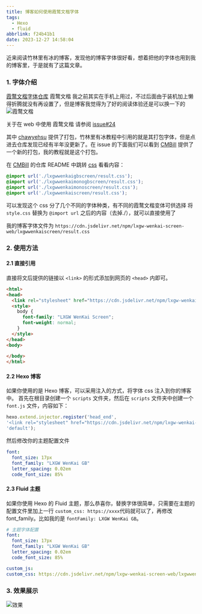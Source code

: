```yaml
---
title: 博客如何使用霞鹜文楷字体
tags:
  - Hexo
  - fluid
abbrlink: f24b41b1
date: 2023-12-27 14:58:04
---
```


近来阅读竹林里有冰的博客，发现他的博客字体很好看，想着把他的字体也用到我的博客里，于是就有了这篇文章。

### 1. 字体介绍
[霞鹜文楷字体仓库](https://github.com/lxgw/LxgwWenKai)
霞鹜文楷 我之前其实在手机上用过，不过后面由于装机加上懒得折腾就没有再设置了，但是博客我觉得为了好的阅读体验还是可以换一下的
![霞鹜文楷](wenkai.webp)

关于在 web 中使用 霞鹜文楷 请参阅 [issue#24](https://github.com/lxgw/LxgwWenKai/issues/24)

其中 [chawyehsu](https://github.com/chawyehsu/lxgw-wenkai-webfont) 提供了打包，竹林里有冰教程中引用的就是其打包字体，但是点进去仓库发现已经有半年没更新了。在 issue 的下面我们可以看到 [CMBill](https://github.com/CMBill/lxgw-wenkai-screen-web) 提供了一个新的打包，我的教程就是这个打包。

在 [CMBill](https://github.com/CMBill/lxgw-wenkai-screen-web) 的仓库 README 中跳转 [css](https://cdn.jsdelivr.net/npm/lxgw-wenkai-screen-web/style.css) 看看内容：

```css
@import url('./lxgwwenkaigbscreen/result.css');
@import url('./lxgwwenkaimonogbscreen/result.css');
@import url('./lxgwwenkaimonoscreen/result.css');
@import url('./lxgwwenkaiscreen/result.css');
```


可以发现这个 css 分了几个不同的字体种类，有不同的霞鹜文楷变体可供选择
将 `style.css` 替换为 `@import url` 之后的内容（去掉./），就可以直接使用了

我的博客字体文件为
`https://cdn.jsdelivr.net/npm/lxgw-wenkai-screen-web/lxgwwenkaiscreen/result.css`

### 2. 使用方法

#### 2.1 直接引用
直接将文后提供的链接以 `<link>` 的形式添加到网页的 `<head>` 内即可。
```html
<html>
<head>
  <link rel="stylesheet" href="https://cdn.jsdelivr.net/npm/lxgw-wenkai-screen-web/lxgwwenkaiscreen/result.css" />
  <style>
    body {
      font-family: "LXGW WenKai Screen";
      font-weight: normal;
    }
  </style>
</head>
<body>
  
</body>
</html>
```

#### 2.2 Hexo 博客
如果你使用的是 Hexo 博客，可以采用注入的方式，将字体 css 注入到你的博客中。
首先在根目录创建一个 `scripts` 文件夹，然后在 `scripts` 文件夹中创建一个 `font.js` 文件，内容如下：
```javascript
hexo.extend.injector.register('head_end',
'<link rel="stylesheet" href="https://cdn.jsdelivr.net/npm/lxgw-wenkai-screen-web/lxgwwenkaiscreen/result.css" />',
'default');
```
然后修改你的主题配置文件
```yaml
font:
  font_size: 17px
  font_family: "LXGW WenKai GB"
  letter_spacing: 0.02em
  code_font_size: 85%
```

#### 2.3 Fluid 主题
如果你使用 Hexo 的 Fluid 主题，那么恭喜你，替换字体很简单，只需要在主题的配置文件里加上一行 `custom_css: https://xxxx`代码就可以了，再修改 font_family。比如我的是 `fontFamily: LXGW WenKai GB`。

```yaml
# 主题字体配置
font:
  font_size: 17px
  font_family: "LXGW WenKai GB"
  letter_spacing: 0.02em
  code_font_size: 85%

custom_js:
custom_css: https://cdn.jsdelivr.net/npm/lxgw-wenkai-screen-web/lxgwwenkaiscreen/result.css
```
### 3. 效果展示
![效果](result.webp)
